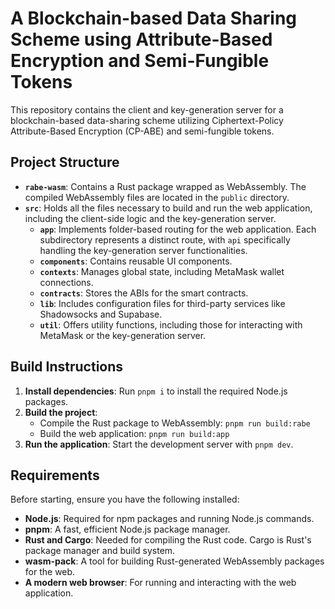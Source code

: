 # A Blockchain-based Data Sharing Scheme using Attribute-Based Encryption and Semi-Fungible Tokens

This repository contains the client and key-generation server for a blockchain-based data-sharing scheme utilizing Ciphertext-Policy Attribute-Based Encryption (CP-ABE) and semi-fungible tokens.

## Project Structure

- **`rabe-wasm`**: Contains a Rust package wrapped as WebAssembly. The compiled WebAssembly files are located in the `public` directory.
- **`src`**: Holds all the files necessary to build and run the web application, including the client-side logic and the key-generation server.
  - **`app`**: Implements folder-based routing for the web application. Each subdirectory represents a distinct route, with `api` specifically handling the key-generation server functionalities.
  - **`components`**: Contains reusable UI components.
  - **`contexts`**: Manages global state, including MetaMask wallet connections.
  - **`contracts`**: Stores the ABIs for the smart contracts.
  - **`lib`**: Includes configuration files for third-party services like Shadowsocks and Supabase.
  - **`util`**: Offers utility functions, including those for interacting with MetaMask or the key-generation server.

## Build Instructions

1. **Install dependencies**: Run `pnpm i` to install the required Node.js packages.
2. **Build the project**:
   - Compile the Rust package to WebAssembly: `pnpm run build:rabe`
   - Build the web application: `pnpm run build:app`
3. **Run the application**: Start the development server with `pnpm dev`.

## Requirements

Before starting, ensure you have the following installed:

- **Node.js**: Required for npm packages and running Node.js commands.
- **pnpm**: A fast, efficient Node.js package manager.
- **Rust and Cargo**: Needed for compiling the Rust code. Cargo is Rust's package manager and build system.
- **wasm-pack**: A tool for building Rust-generated WebAssembly packages for the web.
- **A modern web browser**: For running and interacting with the web application.
